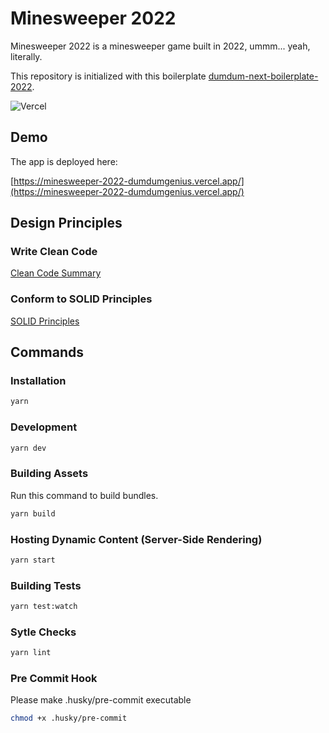 # Minesweeper 2022

Minesweeper 2022 is a minesweeper game built in 2022, ummm... yeah, literally.

This repository is initialized with this boilerplate [dumdum-next-boilerplate-2022](https://github.com/DumDumGeniuss/dumdum-next-boilerplate-2022).

![Vercel](https://vercelbadge.vercel.app/api/DumDumGeniuss/dumdum-next-boilerplate-2022)

## Demo

The app is deployed here:

[https://minesweeper-2022-dumdumgenius.vercel.app/](https://minesweeper-2022-dumdumgenius.vercel.app/)

## Design Principles

### Write Clean Code

[Clean Code Summary](https://gist.github.com/wojteklu/73c6914cc446146b8b533c0988cf8d29)

### Conform to SOLID Principles

[SOLID Principles](https://en.wikipedia.org/wiki/SOLID)

## Commands

### Installation

```bash
yarn
```

### Development

```bash
yarn dev
```

### Building Assets

Run this command to build bundles.

```bash
yarn build
```

### Hosting Dynamic Content (Server-Side Rendering)

```bash
yarn start
```

### Building Tests

```bash
yarn test:watch
```

### Sytle Checks

```bash
yarn lint
```

### Pre Commit Hook

Please make .husky/pre-commit executable

```bash
chmod +x .husky/pre-commit
```
